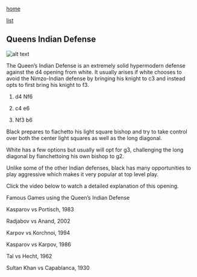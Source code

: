 [home](/zaliczeniowe1awww/)

[list](/zaliczeniowe1awww/list)

## Queens Indian Defense

![alt text](https://www.thechesswebsite.com/wp-content/uploads/2012/07/queens-indian-defense.jpg "Queens Indian Defense")


The Queen’s Indian Defense is an extremely solid hypermodern defense against the d4 opening from white. It usually arises if white chooses to avoid the Nimzo-Indian defense by bringing his knight to c3 and instead opts to first bring his knight to f3.

1. d4 Nf6

2. c4 e6

3. Nf3 b6

Black prepares to fiachetto his light square bishop and try to take control over both the center light squares as well as the long diagonal.

White has a few options but usually will opt for g3, challenging the long diagonal by fianchettoing his own bishop to g2.

Unlike some of the other Indian defenses, black has many opportunities to play aggressive which makes it very popular at top level play.

Click the video below to watch a detailed explanation of this opening.









Famous Games using the Queen’s Indian Defense

Kasparov vs Portisch, 1983

Radjabov vs Anand, 2002

Karpov vs Korchnoi, 1994

Kasparov vs Karpov, 1986

Tal vs Hecht, 1962

Sultan Khan vs Capablanca, 1930

